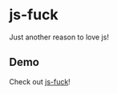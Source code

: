 # js-fuck

Just another reason to love js!

## Demo

Check out <a href="https://mum-never-proud.github.io/js-fuck/">js-fuck</a>!
